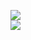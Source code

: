 [![](https://img.shields.io/badge/Made%20With-Github%20Spray-lightgrey.svg?style=for-the-badge&logo=github)](https://github.com/Annihil/github-spray#6185)  
[![](https://i.imgur.com/2DrTn0Z.gif)](https://github.com/Annihil/github-spray)